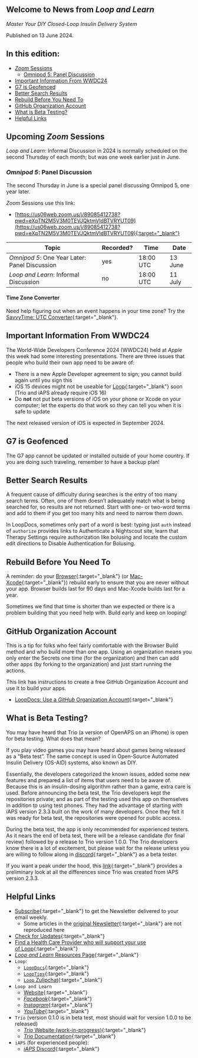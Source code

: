 ## Welcome to News from&nbsp;_<span translate="no">Loop and Learn</span>_

_Master Your DIY Closed-Loop Insulin Delivery System_

Published on 13 June 2024.

## In this edition:

* [*Zoom* Sessions](#upcoming-zoom-sessions)
    * [Omnipod 5: Panel Discussion](#omnipod-5-panel-discussion)
* [Important Information From WWDC24](#important-information-from-wwdc24)
* [G7 is Geofenced](#g7-is-geofenced)
* [Better Search Results](#better-search-results)
* [Rebuild Before You Need To](#rebuild-before-you-need-to)
* [GitHub Organization Account](#github-organization-account)
* [What is Beta Testing?](#what-is-beta-testing)
* [Helpful Links](#helpful-links)

## Upcoming *Zoom* Sessions

_<span translate="no">Loop and Learn</span>_: Informal Discussion in 2024 is normally scheduled on the second Thursday of each month; but was one week earlier just in June.

###  _<span translate="no">Omnipod 5</span>_: Panel Discussion 

The second Thursday in June is a special panel discussing Omnipod 5, one year later.

*Zoom* Sessions use this link:

* [https://us06web.zoom.us/j/89085412738?pwd=eXpTN2M5V3M0TEVJQktmVldBTVRYUT09](https://us06web.zoom.us/j/89085412738?pwd=eXpTN2M5V3M0TEVJQktmVldBTVRYUT09){:target="_blank"}

| Topic | Recorded? | Time | Date |
| - | - | - | - |
| _<span translate="no">Omnipod 5</span>_: One Year Later: Panel Discussion | yes | 18:00 UTC | 13 June |
| _<span translate="no">Loop and Learn</span>_: Informal Discussion | no | 18:00 UTC | 11 July |

#### Time Zone Converter

Need help figuring out when an event happens in your time zone? Try the [SavvyTime: UTC Converter](https://savvytime.com/converter/utc){:target="_blank"}.

## Important Information From WWDC24

The World-Wide Developers Conference 2024 (WWDC24) held at *Apple* this week had some interesting presentations. There are three issues that people who build their own app need to be aware of:

* There is a new Apple Developer agreement to sign; you cannot build again until you sign this
* iOS 15 devices might not be useable for [Loop](https://loopkit.github.io/loopdocs/build/phone/#which-devices-are-compatible){:target="_blank"} soon (Trio and iAPS already require iOS 16)
* Do **not** not put beta versions of iOS on your phone or Xcode on your computer; let the experts do that work so they can tell you when it is safe to update

The next released version of iOS is expected in September 2024.

## G7 is Geofenced

The G7 app cannot be updated or installed outside of your home country. If you are doing such traveling, remember to have a backup plan!

## Better Search Results

A frequent cause of difficulty during searches is the entry of too many search terms. Often, one of them doesn’t adequately match what is being searched for, so results are not returned. Start with one- or two-word terms and add to them if you get too many hits and need to narrow them down.

In LoopDocs, sometimes only part of a word is best: typing just `auth` instead of `authorize` provides links to Authenticate a Nightscout site, learn that Therapy Settings require authorization like bolusing and locate the custom edit directions to Disable Authentication for Bolusing.

## Rebuild Before You Need To

A reminder: do your [Browser](https://loopkit.github.io/loopdocs/gh-actions/gh-update/){:target="_blank"} (or [Mac-Xcode](https://loopkit.github.io/loopdocs/build/updating/){:target="_blank"}) rebuild early to ensure that you are never without your app. Browser builds last for 90 days and Mac-Xcode builds last for a year.

Sometimes we find that time is shorter than we expected or there is a problem building that you need help with. Build early and keep on looping!

## GitHub Organization Account

This is a tip for folks who feel fairly comfortable with the Browser Build method and who build more than one app. Using an organization means you only enter the Secrets one time (for the organization) and then can add other apps (by forking to the organization) and just start running the actions.

This link has instructions to create a free GitHub Organization Account and use it to build your apps.

* [LoopDocs: Use a *GitHub* Organization Account](https://loopkit.github.io/loopdocs/gh-actions/gh-other-apps/#use-a-github-organization-account){:target="_blank"}

## What is Beta Testing?

You may have heard that Trio (a version of OpenAPS on an iPhone) is open for beta testing. What does that mean?

If you play video games you may have heard about games being released as a "Beta test”. The same concept is used in Open-Source Automated Insulin Delivery (OS-AID) systems, also known as DIY.

Essentially, the developers categorized the known issues, added some new features and prepared a list of items that users need to be aware of. Because this is an insulin-dosing algorithm rather than a game, extra care is used. Before announcing the beta test, the Trio developers kept the repositories private; and as part of the testing used this app on themselves in addition to using test phones. They had the advantage of starting with iAPS version 2.3.3 built on the work of many developers. Once they felt it was ready for beta test, the repositories were opened for public access.

During the beta test, the app is only recommended for experienced testers. As it nears the end of beta test, there will be a release candidate (for final review) followed by a release to Trio version 1.0.0. The Trio developers know there is a lot of excitement, but please wait for the release unless you are willing to follow along in [discord](https://discord.gg/kyjG4333Wb){:target="_blank"} as a beta tester.

If you want a peak under the hood, this [link](https://github.com//nightscout/Trio/pull/2){:target="_blank"} provides a preliminary look at all the differences since Trio was created from iAPS version 2.3.3.

## Helpful Links

* [Subscribe](https://www.loopandlearn.org/newsletter-signup/){:target="_blank"} to get the Newsletter delivered to your email weekly.
    * Some articles in the [original Newsletter](https://www.loopandlearn.org/2022/10/19/loop-and-learn-newsletter/){:target="_blank"} are not reproduced here
* [Check for Updates](https://www.loopandlearn.org/version-updates/){:target="_blank"}
* [Find a Health Care Provider who will support your use of&nbsp;<span translate="no">Loop</span>](https://www.loopandlearn.org/hcp-recommendations/){:target="_blank"}
* [_<span translate="no">Loop and Learn</span>_&nbsp;Resources Page](https://www.loopandlearn.org/resources/){:target="_blank"}
* <code>Loop</code>:
    * [`LoopDocs`](https://loopkit.github.io/loopdocs/){:target="_blank"}
    * [`LoopTips`](https://loopkit.github.io/looptips/){:target="_blank"}
    * [`Loop` Zulipchat](https://loop.zulipchat.com/){:target="_blank"}
* <code>Loop and Learn</code>
    * [Website](https://www.loopandlearn.org/){:target="_blank"}
    * [*Facebook*](https://www.facebook.com/groups/LOOPandLEARN){:target="_blank"}
    * [*Instagram*](https://www.instagram.com/loopandlearn/){:target="_blank"}
    * [*YouTube*](https://www.youtube.com/c/loopandlearn){:target="_blank"}
* <code>Trio</code> (version 0.1.0 is in beta test, most should wait for version 1.0.0 to be released)
    * [*Trio* Website (work-in-progress)](http://diy-trio.org/){:target="_blank"}
    * [*Trio* Documentation](http://docs.diy-trio.org/en/latest){:target="_blank"}
* <code>iAPS</code> (for experienced people):
    * [*iAPS* Discord](https://discord.com/invite/ptkk2Y264Z){:target="_blank"}
